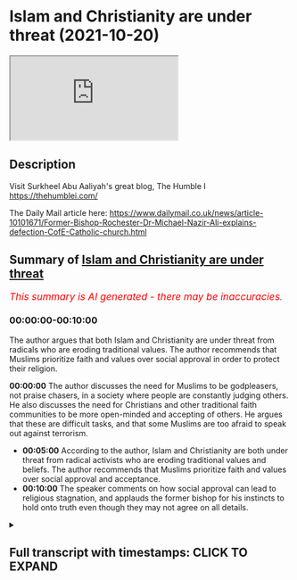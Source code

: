 # Islam and Christianity are under threat (2021-10-20)

<iframe loading='lazy' allow='autoplay' src='https://www.youtube.com/embed/fSyo0e186uQ'></iframe>

## Description

Visit Surkheel Abu Aaliyah's great blog, The Humble I https://thehumblei.com/

The Daily Mail article here: https://www.dailymail.co.uk/news/article-10101671/Former-Bishop-Rochester-Dr-Michael-Nazir-Ali-explains-defection-CofE-Catholic-church.html

## Summary of [Islam and Christianity are under threat](https://www.youtube.com/watch?v=fSyo0e186uQ)


*<span style="color:red; font-size:125%">This summary is AI generated - there may be inaccuracies</span>. [](/)*

### <a onclick="modifyYTiframeseektime('0')">00:00:00-00:10:00</a>

The author argues that both Islam and Christianity are under threat from radicals who are eroding traditional values. The author recommends that Muslims prioritize faith and values over social approval in order to protect their religion.

**<a onclick="modifyYTiframeseektime('0')">00:00:00</a>** The author discusses the need for Muslims to be godpleasers, not praise chasers, in a society where people are constantly judging others. He also discusses the need for Christians and other traditional faith communities to be more open-minded and accepting of others. He argues that these are difficult tasks, and that some Muslims are too afraid to speak out against terrorism.
* **<a onclick="modifyYTiframeseektime('300')">00:05:00</a>** According to the author, Islam and Christianity are both under threat from radical activists who are eroding traditional values and beliefs. The author recommends that Muslims prioritize faith and values over social approval and acceptance.
* **<a onclick="modifyYTiframeseektime('600')">00:10:00</a>** The speaker comments on how social approval can lead to religious stagnation, and applauds the former bishop for his instincts to hold onto truth even though they may not agree on all details.

<details><summary><h2>Full transcript with timestamps: CLICK TO EXPAND</h2></summary>

<a onclick="modifyYTiframeseektime('3')">0:00:03</a> should god come first  
<a onclick="modifyYTiframeseektime('5')">0:00:05</a> well this is a good question actually  
<a onclick="modifyYTiframeseektime('7')">0:00:07</a> and christians and muslims are facing  
<a onclick="modifyYTiframeseektime('10')">0:00:10</a> this question of full on now and i want  
<a onclick="modifyYTiframeseektime('13')">0:00:13</a> to explain why first by reading some  
<a onclick="modifyYTiframeseektime('15')">0:00:15</a> words of  
<a onclick="modifyYTiframeseektime('16')">0:00:16</a> a london islamic scholar sir abu elia  
<a onclick="modifyYTiframeseektime('21')">0:00:21</a> who's written just written a really good  
<a onclick="modifyYTiframeseektime('23')">0:00:23</a> brief article which i want to share with  
<a onclick="modifyYTiframeseektime('25')">0:00:25</a> you and then i want to come to the  
<a onclick="modifyYTiframeseektime('28')">0:00:28</a> trials and tribulations of christian  
<a onclick="modifyYTiframeseektime('30')">0:00:30</a> leaders  
<a onclick="modifyYTiframeseektime('31')">0:00:31</a> in britain and the problems and issues  
<a onclick="modifyYTiframeseektime('34')">0:00:34</a> are pretty much the same in my view so  
<a onclick="modifyYTiframeseektime('36')">0:00:36</a> coming back to the muslim uh comment  
<a onclick="modifyYTiframeseektime('39')">0:00:39</a> first  
<a onclick="modifyYTiframeseektime('40')">0:00:40</a> he writes this is uh circular abu elio  
<a onclick="modifyYTiframeseektime('42')">0:00:42</a> writes recently be a god pleaser not a  
<a onclick="modifyYTiframeseektime('46')">0:00:46</a> praise chaser  
<a onclick="modifyYTiframeseektime('48')">0:00:48</a> being worried of what others think is a  
<a onclick="modifyYTiframeseektime('50')">0:00:50</a> blank check for mental torture or  
<a onclick="modifyYTiframeseektime('53')">0:00:53</a> torment  
<a onclick="modifyYTiframeseektime('55')">0:00:55</a> a man's reputation said john milton he's  
<a onclick="modifyYTiframeseektime('58')">0:00:58</a> a an english poet is what other people  
<a onclick="modifyYTiframeseektime('61')">0:01:01</a> think of him  
<a onclick="modifyYTiframeseektime('62')">0:01:02</a> his character is what he really is this  
<a onclick="modifyYTiframeseektime('65')">0:01:05</a> distinction there  
<a onclick="modifyYTiframeseektime('67')">0:01:07</a> it's natural to want acceptance no one  
<a onclick="modifyYTiframeseektime('69')">0:01:09</a> likes being thought ill of but it is  
<a onclick="modifyYTiframeseektime('72')">0:01:12</a> simply not possible to please everyone  
<a onclick="modifyYTiframeseektime('75')">0:01:15</a> to be liked by everyone all the time  
<a onclick="modifyYTiframeseektime('79')">0:01:19</a> someone will think something negative  
<a onclick="modifyYTiframeseektime('81')">0:01:21</a> about you and there's nothing that can  
<a onclick="modifyYTiframeseektime('83')">0:01:23</a> be done about it he writes very true  
<a onclick="modifyYTiframeseektime('85')">0:01:25</a> that's very true today more than ever  
<a onclick="modifyYTiframeseektime('88')">0:01:28</a> before too many people spend too much  
<a onclick="modifyYTiframeseektime('90')">0:01:30</a> time living under the tyranny of what  
<a onclick="modifyYTiframeseektime('93')">0:01:33</a> people think and nowhere is this more so  
<a onclick="modifyYTiframeseektime('96')">0:01:36</a> the case than on social media  
<a onclick="modifyYTiframeseektime('99')">0:01:39</a> our current narcissistic  
<a onclick="modifyYTiframeseektime('101')">0:01:41</a> selfie culture and online approval  
<a onclick="modifyYTiframeseektime('104')">0:01:44</a> seeking have significantly contributed  
<a onclick="modifyYTiframeseektime('107')">0:01:47</a> especially in the young to mass anxiety  
<a onclick="modifyYTiframeseektime('110')">0:01:50</a> and a mental health crisis is very sad  
<a onclick="modifyYTiframeseektime('112')">0:01:52</a> what he's writing sadly huge levels of  
<a onclick="modifyYTiframeseektime('115')">0:01:55</a> angst are being nurtured as people  
<a onclick="modifyYTiframeseektime('118')">0:01:58</a> anxiously anticipate crave or obsess  
<a onclick="modifyYTiframeseektime('121')">0:02:01</a> over the instagram facebook or twitter  
<a onclick="modifyYTiframeseektime('124')">0:02:04</a> likes or the lack of on their latest  
<a onclick="modifyYTiframeseektime('127')">0:02:07</a> picture post or tweet  
<a onclick="modifyYTiframeseektime('129')">0:02:09</a> throughout history people have invented  
<a onclick="modifyYTiframeseektime('131')">0:02:11</a> various ways to gauge personal approval  
<a onclick="modifyYTiframeseektime('134')">0:02:14</a> or demonstrate their social standing but  
<a onclick="modifyYTiframeseektime('137')">0:02:17</a> none have been as potent as the social  
<a onclick="modifyYTiframeseektime('140')">0:02:20</a> media like button  
<a onclick="modifyYTiframeseektime('142')">0:02:22</a> it comes however at a huge collective  
<a onclick="modifyYTiframeseektime('144')">0:02:24</a> cost  
<a onclick="modifyYTiframeseektime('146')">0:02:26</a> currently there's a form of approval  
<a onclick="modifyYTiframeseektime('148')">0:02:28</a> seeking that specifically impacts us  
<a onclick="modifyYTiframeseektime('151')">0:02:31</a> muslims  
<a onclick="modifyYTiframeseektime('152')">0:02:32</a> and this this is where the writer really  
<a onclick="modifyYTiframeseektime('155')">0:02:35</a> gets to the heart of the matter here and  
<a onclick="modifyYTiframeseektime('156')">0:02:36</a> this is where  
<a onclick="modifyYTiframeseektime('157')">0:02:37</a> christians also and other traditional  
<a onclick="modifyYTiframeseektime('159')">0:02:39</a> faith communities  
<a onclick="modifyYTiframeseektime('161')">0:02:41</a> have a problem  
<a onclick="modifyYTiframeseektime('162')">0:02:42</a> the need to fit in and find acceptance  
<a onclick="modifyYTiframeseektime('165')">0:02:45</a> in the western liberal democracies  
<a onclick="modifyYTiframeseektime('167')">0:02:47</a> wherein we live and which most of us  
<a onclick="modifyYTiframeseektime('170')">0:02:50</a> consider home  
<a onclick="modifyYTiframeseektime('172')">0:02:52</a> if the discussion about us isn't about  
<a onclick="modifyYTiframeseektime('175')">0:02:55</a> terrorism then it's usually about the  
<a onclick="modifyYTiframeseektime('177')">0:02:57</a> question of integration and whether our  
<a onclick="modifyYTiframeseektime('179')">0:02:59</a> growing numbers will weaken national  
<a onclick="modifyYTiframeseektime('181')">0:03:01</a> identity  
<a onclick="modifyYTiframeseektime('182')">0:03:02</a> the prime concern being the extent to  
<a onclick="modifyYTiframeseektime('184')">0:03:04</a> which muslims and their socially  
<a onclick="modifyYTiframeseektime('187')">0:03:07</a> conservative religious values fit into  
<a onclick="modifyYTiframeseektime('190')">0:03:10</a> an increasingly unsympathetic and  
<a onclick="modifyYTiframeseektime('193')">0:03:13</a> xenophobic xenophobic liberal society  
<a onclick="modifyYTiframeseektime('197')">0:03:17</a> this is very true  
<a onclick="modifyYTiframeseektime('200')">0:03:20</a> that and then he says the desire to fit  
<a onclick="modifyYTiframeseektime('202')">0:03:22</a> in and find acceptance can be  
<a onclick="modifyYTiframeseektime('204')">0:03:24</a> very powerful indeed and this is  
<a onclick="modifyYTiframeseektime('208')">0:03:28</a> uh for me it's a really under  
<a onclick="modifyYTiframeseektime('210')">0:03:30</a> underestimated fact actually the  
<a onclick="modifyYTiframeseektime('213')">0:03:33</a> collective pressure  
<a onclick="modifyYTiframeseektime('214')">0:03:34</a> to fit in and not to rock the boat not  
<a onclick="modifyYTiframeseektime('218')">0:03:38</a> to think outside of the box not to say  
<a onclick="modifyYTiframeseektime('219')">0:03:39</a> anything socially unacceptable  
<a onclick="modifyYTiframeseektime('222')">0:03:42</a> and he continues as demands for islam to  
<a onclick="modifyYTiframeseektime('225')">0:03:45</a> reform intensify so do the temptations  
<a onclick="modifyYTiframeseektime('229')">0:03:49</a> to water down its less palatable sacred  
<a onclick="modifyYTiframeseektime('233')">0:03:53</a> norms so as to appease the monoculture  
<a onclick="modifyYTiframeseektime('237')">0:03:57</a> and yield to its ways he doesn't  
<a onclick="modifyYTiframeseektime('240')">0:04:00</a> actually list what these sacred norms  
<a onclick="modifyYTiframeseektime('242')">0:04:02</a> are but i can imagine you know the quran  
<a onclick="modifyYTiframeseektime('243')">0:04:03</a> talks about uh mankind or human beings  
<a onclick="modifyYTiframeseektime('246')">0:04:06</a> made  
<a onclick="modifyYTiframeseektime('247')">0:04:07</a> in as male and female so there isn't  
<a onclick="modifyYTiframeseektime('250')">0:04:10</a> great diversity it's just two two  
<a onclick="modifyYTiframeseektime('252')">0:04:12</a> genders for example or the kran's  
<a onclick="modifyYTiframeseektime('255')">0:04:15</a> teaching on uh  
<a onclick="modifyYTiframeseektime('257')">0:04:17</a> certain sexual minority lifestyles shall  
<a onclick="modifyYTiframeseektime('259')">0:04:19</a> we say  
<a onclick="modifyYTiframeseektime('261')">0:04:21</a> our writer continues  
<a onclick="modifyYTiframeseektime('262')">0:04:22</a> it therefore takes a certain degree of  
<a onclick="modifyYTiframeseektime('265')">0:04:25</a> god-given wisdom and a fair share of  
<a onclick="modifyYTiframeseektime('267')">0:04:27</a> god-given courage  
<a onclick="modifyYTiframeseektime('270')">0:04:30</a> to function as healers interesting  
<a onclick="modifyYTiframeseektime('272')">0:04:32</a> choices where they're healers but only a  
<a onclick="modifyYTiframeseektime('274')">0:04:34</a> small amount of cowardice to act like  
<a onclick="modifyYTiframeseektime('277')">0:04:37</a> frightened eulogists  
<a onclick="modifyYTiframeseektime('279')">0:04:39</a> the quran says  
<a onclick="modifyYTiframeseektime('281')">0:04:41</a> whoever desires honor should know that  
<a onclick="modifyYTiframeseektime('284')">0:04:44</a> all honor belongs to god that's this  
<a onclick="modifyYTiframeseektime('288')">0:04:48</a> 35th surah  
<a onclick="modifyYTiframeseektime('290')">0:04:50</a> ayah number 10  
<a onclick="modifyYTiframeseektime('292')">0:04:52</a> we are told in one hadith  
<a onclick="modifyYTiframeseektime('295')">0:04:55</a> whoever seeks god's pleasure  
<a onclick="modifyYTiframeseektime('297')">0:04:57</a> at the expense of man's displeasure  
<a onclick="modifyYTiframeseektime('300')">0:05:00</a> shall win god's pleasure and god will  
<a onclick="modifyYTiframeseektime('303')">0:05:03</a> cause men to be pleased with him it's  
<a onclick="modifyYTiframeseektime('306')">0:05:06</a> not ironic but whoever pleases men by  
<a onclick="modifyYTiframeseektime('309')">0:05:09</a> displeasing god  
<a onclick="modifyYTiframeseektime('311')">0:05:11</a> will have earned god god's displeasure  
<a onclick="modifyYTiframeseektime('314')">0:05:14</a> and god will cause men to become  
<a onclick="modifyYTiframeseektime('317')">0:05:17</a> displeased with him  
<a onclick="modifyYTiframeseektime('319')">0:05:19</a> that's ibn ibn number  
<a onclick="modifyYTiframeseektime('323')">0:05:23</a> 6 276. a paradox there's if you see  
<a onclick="modifyYTiframeseektime('325')">0:05:25</a> god's pleasure at the expense of  
<a onclick="modifyYTiframeseektime('327')">0:05:27</a> popular approval you'll get god's good  
<a onclick="modifyYTiframeseektime('330')">0:05:30</a> pleasure and then god will cause men to  
<a onclick="modifyYTiframeseektime('332')">0:05:32</a> be pleased with him but if you do the  
<a onclick="modifyYTiframeseektime('334')">0:05:34</a> opposite you'll displease god and you'll  
<a onclick="modifyYTiframeseektime('337')">0:05:37</a> lose men's  
<a onclick="modifyYTiframeseektime('338')">0:05:38</a> approval as well so fascinating for  
<a onclick="modifyYTiframeseektime('341')">0:05:41</a> muslims whatever we do or desire to  
<a onclick="modifyYTiframeseektime('344')">0:05:44</a> accomplish in the in life it must  
<a onclick="modifyYTiframeseektime('346')">0:05:46</a> ultimately serve the glory of god  
<a onclick="modifyYTiframeseektime('350')">0:05:50</a> as for being shaded from mental torment  
<a onclick="modifyYTiframeseektime('354')">0:05:54</a> and attaining inner peace this comes he  
<a onclick="modifyYTiframeseektime('357')">0:05:57</a> says from ignoring the judgments of  
<a onclick="modifyYTiframeseektime('359')">0:05:59</a> others  
<a onclick="modifyYTiframeseektime('361')">0:06:01</a> but this is only possible when one has  
<a onclick="modifyYTiframeseektime('363')">0:06:03</a> sound confidence in the judgments of god  
<a onclick="modifyYTiframeseektime('367')">0:06:07</a> we ask allah for safety and well-being  
<a onclick="modifyYTiframeseektime('372')">0:06:12</a> so there are that's a marvelous article  
<a onclick="modifyYTiframeseektime('374')">0:06:14</a> in with a few tweaks it could actually  
<a onclick="modifyYTiframeseektime('376')">0:06:16</a> be said by many christians i know as  
<a onclick="modifyYTiframeseektime('379')">0:06:19</a> well because the principles that he  
<a onclick="modifyYTiframeseektime('381')">0:06:21</a> enunciates can apply to people of all  
<a onclick="modifyYTiframeseektime('384')">0:06:24</a> faith and i'm reminded of of the news  
<a onclick="modifyYTiframeseektime('386')">0:06:26</a> recently just two days ago i think when  
<a onclick="modifyYTiframeseektime('388')">0:06:28</a> the former bishop of rochester in in  
<a onclick="modifyYTiframeseektime('391')">0:06:31</a> england dr michael nazir ali he was  
<a onclick="modifyYTiframeseektime('393')">0:06:33</a> originally born in pakistan  
<a onclick="modifyYTiframeseektime('396')">0:06:36</a> explained the reasons behind his  
<a onclick="modifyYTiframeseektime('398')">0:06:38</a> decision to leave the church of england  
<a onclick="modifyYTiframeseektime('400')">0:06:40</a> and become a roman catholic and he's  
<a onclick="modifyYTiframeseektime('402')">0:06:42</a> probably going to be ordained a catholic  
<a onclick="modifyYTiframeseektime('404')">0:06:44</a> priest soon  
<a onclick="modifyYTiframeseektime('405')">0:06:45</a> and writing in the daily mail i don't  
<a onclick="modifyYTiframeseektime('407')">0:06:47</a> normally quote the daily mail but it  
<a onclick="modifyYTiframeseektime('409')">0:06:49</a> seems pretty okay on this account  
<a onclick="modifyYTiframeseektime('411')">0:06:51</a> dr nazir ali said he had to leave  
<a onclick="modifyYTiframeseektime('415')">0:06:55</a> because the church of england as an  
<a onclick="modifyYTiframeseektime('416')">0:06:56</a> institution seems to be losing its way  
<a onclick="modifyYTiframeseektime('420')">0:07:00</a> and he said quote the catholic church  
<a onclick="modifyYTiframeseektime('423')">0:07:03</a> has its share of problems but the faith  
<a onclick="modifyYTiframeseektime('425')">0:07:05</a> and values are those that i also hold  
<a onclick="modifyYTiframeseektime('428')">0:07:08</a> and which i feel are being eroded in the  
<a onclick="modifyYTiframeseektime('431')">0:07:11</a> church of england  
<a onclick="modifyYTiframeseektime('432')">0:07:12</a> it might seem  
<a onclick="modifyYTiframeseektime('434')">0:07:14</a> it might have been easier at the age of  
<a onclick="modifyYTiframeseektime('436')">0:07:16</a> 72 he says to have remained where i was  
<a onclick="modifyYTiframeseektime('440')">0:07:20</a> to work from inside to change the things  
<a onclick="modifyYTiframeseektime('443')">0:07:23</a> that i feel so strongly about  
<a onclick="modifyYTiframeseektime('446')">0:07:26</a> believe me i have tried and failed he  
<a onclick="modifyYTiframeseektime('448')">0:07:28</a> says  
<a onclick="modifyYTiframeseektime('449')">0:07:29</a> the church councils and synods and the  
<a onclick="modifyYTiframeseektime('452')">0:07:32</a> these are the ruling bodies of the  
<a onclick="modifyYTiframeseektime('454')">0:07:34</a> church of england he writes  
<a onclick="modifyYTiframeseektime('456')">0:07:36</a> are permeated by activists  
<a onclick="modifyYTiframeseektime('458')">0:07:38</a> who each have a single issue often  
<a onclick="modifyYTiframeseektime('461')">0:07:41</a> fattish agenda whether it be about  
<a onclick="modifyYTiframeseektime('464')">0:07:44</a> cultural correctness climate change  
<a onclick="modifyYTiframeseektime('467')">0:07:47</a> identity politics  
<a onclick="modifyYTiframeseektime('469')">0:07:49</a> multiculturalism which actually  
<a onclick="modifyYTiframeseektime('471')">0:07:51</a> encourages communities to live  
<a onclick="modifyYTiframeseektime('473')">0:07:53</a> separately  
<a onclick="modifyYTiframeseektime('474')">0:07:54</a> or critical race theory religion gender  
<a onclick="modifyYTiframeseektime('478')">0:07:58</a> a neo-marxist theory developed to create  
<a onclick="modifyYTiframeseektime('481')">0:08:01</a> conflict by dividing people into victims  
<a onclick="modifyYTiframeseektime('484')">0:08:04</a> and villains  
<a onclick="modifyYTiframeseektime('486')">0:08:06</a> end quote according to the daily mail  
<a onclick="modifyYTiframeseektime('489')">0:08:09</a> now  
<a onclick="modifyYTiframeseektime('490')">0:08:10</a> i think bless him there's a touch of  
<a onclick="modifyYTiframeseektime('493')">0:08:13</a> naivety about dr nazir ali's words  
<a onclick="modifyYTiframeseektime('497')">0:08:17</a> the truth and i i used to be a catholic  
<a onclick="modifyYTiframeseektime('498')">0:08:18</a> not any expert but the truth is that the  
<a onclick="modifyYTiframeseektime('501')">0:08:21</a> catholic church i discovered is as  
<a onclick="modifyYTiframeseektime('503')">0:08:23</a> influenced by radical activists as the  
<a onclick="modifyYTiframeseektime('506')">0:08:26</a> church of england is  
<a onclick="modifyYTiframeseektime('508')">0:08:28</a> i mean just look at the state of the  
<a onclick="modifyYTiframeseektime('510')">0:08:30</a> catholic church in germany for example  
<a onclick="modifyYTiframeseektime('512')">0:08:32</a> and this has been in the news a great  
<a onclick="modifyYTiframeseektime('514')">0:08:34</a> deal recently it almost an open schism  
<a onclick="modifyYTiframeseektime('517')">0:08:37</a> with the vatican over you know the lgbtq  
<a onclick="modifyYTiframeseektime('520')">0:08:40</a> issue and many other issues too  
<a onclick="modifyYTiframeseektime('522')">0:08:42</a> for the moment the vatican uh is holding  
<a onclick="modifyYTiframeseektime('525')">0:08:45</a> the line  
<a onclick="modifyYTiframeseektime('526')">0:08:46</a> but for how much longer so i think uh  
<a onclick="modifyYTiframeseektime('530')">0:08:50</a> the poor bishop is gonna find in reality  
<a onclick="modifyYTiframeseektime('533')">0:08:53</a> uh these same issues that he faced in  
<a onclick="modifyYTiframeseektime('535')">0:08:55</a> the church of england very much alive  
<a onclick="modifyYTiframeseektime('538')">0:08:58</a> within the roman catholic church a lot  
<a onclick="modifyYTiframeseektime('540')">0:09:00</a> of people particularly in the west  
<a onclick="modifyYTiframeseektime('541')">0:09:01</a> obviously wanting to change the church  
<a onclick="modifyYTiframeseektime('543')">0:09:03</a> uh to approve of certain things which  
<a onclick="modifyYTiframeseektime('545')">0:09:05</a> the church doesn't approve of  
<a onclick="modifyYTiframeseektime('547')">0:09:07</a> so the question is should god come first  
<a onclick="modifyYTiframeseektime('550')">0:09:10</a> well i think authentic  
<a onclick="modifyYTiframeseektime('552')">0:09:12</a> faith says yes because if religion is  
<a onclick="modifyYTiframeseektime('556')">0:09:16</a> true then it's true about everything  
<a onclick="modifyYTiframeseektime('558')">0:09:18</a> about all of our lives our politics our  
<a onclick="modifyYTiframeseektime('561')">0:09:21</a> relationships with people uh about  
<a onclick="modifyYTiframeseektime('563')">0:09:23</a> everything  
<a onclick="modifyYTiframeseektime('565')">0:09:25</a> if religion is is false then it is  
<a onclick="modifyYTiframeseektime('567')">0:09:27</a> irrelevant and we must dismiss it  
<a onclick="modifyYTiframeseektime('570')">0:09:30</a> so of course god if it if religion is  
<a onclick="modifyYTiframeseektime('572')">0:09:32</a> true god must come first and uh and by  
<a onclick="modifyYTiframeseektime('576')">0:09:36</a> by that i mean we shouldn't look  
<a onclick="modifyYTiframeseektime('578')">0:09:38</a> primarily to social approval and  
<a onclick="modifyYTiframeseektime('580')">0:09:40</a> acceptance from uh people in social  
<a onclick="modifyYTiframeseektime('583')">0:09:43</a> media or from the daily mail or the bbc  
<a onclick="modifyYTiframeseektime('587')">0:09:47</a> however uh whichever media or cultural  
<a onclick="modifyYTiframeseektime('590')">0:09:50</a> power exists in our world exerting  
<a onclick="modifyYTiframeseektime('592')">0:09:52</a> pressures on us to conform to their  
<a onclick="modifyYTiframeseektime('596')">0:09:56</a> latest agendas and these agendas as we  
<a onclick="modifyYTiframeseektime('598')">0:09:58</a> all know are constantly developing and  
<a onclick="modifyYTiframeseektime('600')">0:10:00</a> changing and evolving they're not static  
<a onclick="modifyYTiframeseektime('603')">0:10:03</a> so what is  
<a onclick="modifyYTiframeseektime('604')">0:10:04</a> required of us to believe today might be  
<a onclick="modifyYTiframeseektime('606')">0:10:06</a> very different in five years time or ten  
<a onclick="modifyYTiframeseektime('608')">0:10:08</a> years time and goodness knows what new  
<a onclick="modifyYTiframeseektime('611')">0:10:11</a> taboos to boost today  
<a onclick="modifyYTiframeseektime('614')">0:10:14</a> will be required of us to approve of  
<a onclick="modifyYTiframeseektime('616')">0:10:16</a> tomorrow or the next day  
<a onclick="modifyYTiframeseektime('619')">0:10:19</a> so if we if we uh fix our eyes on social  
<a onclick="modifyYTiframeseektime('623')">0:10:23</a> approval we we cannot be religious in my  
<a onclick="modifyYTiframeseektime('626')">0:10:26</a> view either god comes first or we just  
<a onclick="modifyYTiframeseektime('630')">0:10:30</a> give up give it all up so i i applaud um  
<a onclick="modifyYTiframeseektime('633')">0:10:33</a> the bishop the the former bishop for his  
<a onclick="modifyYTiframeseektime('635')">0:10:35</a> instincts there to hold on to truth even  
<a onclick="modifyYTiframeseektime('637')">0:10:37</a> though i may not agree with all his  
<a onclick="modifyYTiframeseektime('638')">0:10:38</a> beliefs but i think he has the right  
<a onclick="modifyYTiframeseektime('640')">0:10:40</a> intuition about religion  
<a onclick="modifyYTiframeseektime('642')">0:10:42</a> um just despite my disagreements with  
<a onclick="modifyYTiframeseektime('644')">0:10:44</a> him on on some details  
<a onclick="modifyYTiframeseektime('646')">0:10:46</a> so just wanted to share with you those  
<a onclick="modifyYTiframeseektime('649')">0:10:49</a> thoughts till next time  

</details>
